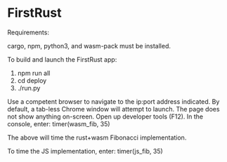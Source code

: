 # FirstRust

Requirements:

cargo, npm, python3, and wasm-pack must be installed.

To build and launch the FirstRust app:

1. npm run all
2. cd deploy
3. ./run.py

Use a competent browser to navigate to the ip:port address indicated.
By default, a tab-less Chrome window will attempt to launch.
The page does not show anything on-screen. Open up developer tools (F12).
In the console, enter:
timer(wasm_fib, 35)

The above will time the rust+wasm Fibonacci implementation.

To time the JS implementation, enter:
timer(js_fib, 35)
